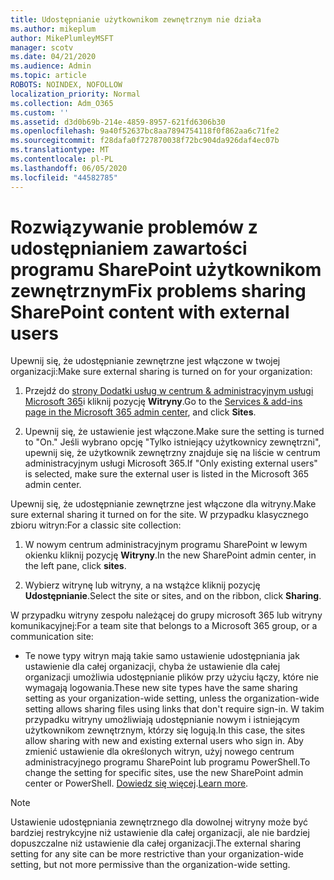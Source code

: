 ```yaml
---
title: Udostępnianie użytkownikom zewnętrznym nie działa
ms.author: mikeplum
author: MikePlumleyMSFT
manager: scotv
ms.date: 04/21/2020
ms.audience: Admin
ms.topic: article
ROBOTS: NOINDEX, NOFOLLOW
localization_priority: Normal
ms.collection: Adm_O365
ms.custom: ''
ms.assetid: d3d0b69b-214e-4859-8957-621fd6306b30
ms.openlocfilehash: 9a40f52637bc8aa7894754118f0f862aa6c71fe2
ms.sourcegitcommit: f28dafa0f727870038f72bc904da926daf4ec07b
ms.translationtype: MT
ms.contentlocale: pl-PL
ms.lasthandoff: 06/05/2020
ms.locfileid: "44582785"
---
```

# <a name="fix-problems-sharing-sharepoint-content-with-external-users"></a><span data-ttu-id="dc853-102">Rozwiązywanie problemów z udostępnianiem zawartości programu SharePoint użytkownikom zewnętrznym</span><span class="sxs-lookup"><span data-stu-id="dc853-102">Fix problems sharing SharePoint content with external users</span></span>

<span data-ttu-id="dc853-103">Upewnij się, że udostępnianie zewnętrzne jest włączone w twojej organizacji:</span><span class="sxs-lookup"><span data-stu-id="dc853-103">Make sure external sharing is turned on for your organization:</span></span>
  
1. <span data-ttu-id="dc853-104">Przejdź do [strony Dodatki usług w centrum &amp; administracyjnym usługi Microsoft 365](https://portal.office.com/adminportal/home#/Settings/ServicesAndAddIns)i kliknij pozycję **Witryny**.</span><span class="sxs-lookup"><span data-stu-id="dc853-104">Go to the [Services &amp; add-ins page in the Microsoft 365 admin center](https://portal.office.com/adminportal/home#/Settings/ServicesAndAddIns), and click **Sites**.</span></span>
    
2. <span data-ttu-id="dc853-105">Upewnij się, że ustawienie jest włączone.</span><span class="sxs-lookup"><span data-stu-id="dc853-105">Make sure the setting is turned to "On."</span></span> <span data-ttu-id="dc853-106">Jeśli wybrano opcję "Tylko istniejący użytkownicy zewnętrzni", upewnij się, że użytkownik zewnętrzny znajduje się na liście w centrum administracyjnym usługi Microsoft 365.</span><span class="sxs-lookup"><span data-stu-id="dc853-106">If "Only existing external users" is selected, make sure the external user is listed in the Microsoft 365 admin center.</span></span>
    
<span data-ttu-id="dc853-107">Upewnij się, że udostępnianie zewnętrzne jest włączone dla witryny.</span><span class="sxs-lookup"><span data-stu-id="dc853-107">Make sure external sharing it turned on for the site.</span></span> <span data-ttu-id="dc853-108">W przypadku klasycznego zbioru witryn:</span><span class="sxs-lookup"><span data-stu-id="dc853-108">For a classic site collection:</span></span>
  
1. <span data-ttu-id="dc853-109">W nowym centrum administracyjnym programu SharePoint w lewym okienku kliknij pozycję **Witryny**.</span><span class="sxs-lookup"><span data-stu-id="dc853-109">In the new SharePoint admin center, in the left pane, click **sites**.</span></span>
    
2. <span data-ttu-id="dc853-110">Wybierz witrynę lub witryny, a na wstążce kliknij pozycję **Udostępnianie**.</span><span class="sxs-lookup"><span data-stu-id="dc853-110">Select the site or sites, and on the ribbon, click **Sharing**.</span></span>
    
<span data-ttu-id="dc853-111">W przypadku witryny zespołu należącej do grupy microsoft 365 lub witryny komunikacyjnej:</span><span class="sxs-lookup"><span data-stu-id="dc853-111">For a team site that belongs to a Microsoft 365 group, or a communication site:</span></span>
  
- <span data-ttu-id="dc853-112">Te nowe typy witryn mają takie samo ustawienie udostępniania jak ustawienie dla całej organizacji, chyba że ustawienie dla całej organizacji umożliwia udostępnianie plików przy użyciu łączy, które nie wymagają logowania.</span><span class="sxs-lookup"><span data-stu-id="dc853-112">These new site types have the same sharing setting as your organization-wide setting, unless the organization-wide setting allows sharing files using links that don't require sign-in.</span></span> <span data-ttu-id="dc853-113">W takim przypadku witryny umożliwiają udostępnianie nowym i istniejącym użytkownikom zewnętrznym, którzy się logują.</span><span class="sxs-lookup"><span data-stu-id="dc853-113">In this case, the sites allow sharing with new and existing external users who sign in.</span></span> <span data-ttu-id="dc853-114">Aby zmienić ustawienie dla określonych witryn, użyj nowego centrum administracyjnego programu SharePoint lub programu PowerShell.</span><span class="sxs-lookup"><span data-stu-id="dc853-114">To change the setting for specific sites, use the new SharePoint admin center or PowerShell.</span></span> <span data-ttu-id="dc853-115">[Dowiedz się więcej](https://go.microsoft.com/fwlink/?linkid=871863).</span><span class="sxs-lookup"><span data-stu-id="dc853-115">[Learn more](https://go.microsoft.com/fwlink/?linkid=871863).</span></span>
    
> [!NOTE]
> <span data-ttu-id="dc853-116">Ustawienie udostępniania zewnętrznego dla dowolnej witryny może być bardziej restrykcyjne niż ustawienie dla całej organizacji, ale nie bardziej dopuszczalne niż ustawienie dla całej organizacji.</span><span class="sxs-lookup"><span data-stu-id="dc853-116">The external sharing setting for any site can be more restrictive than your organization-wide setting, but not more permissive than the organization-wide setting.</span></span> 
  

